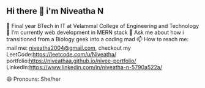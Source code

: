 ## Hi there 👋 i'm Niveatha N

🔭 Final year BTech in IT at Velammal College of Engineering and Technology
🌱 I’m currently web development in MERN stack
💬 Ask me about how i transitioned from a Biology geek into a coding mad
📫 How to reach me: mail me: niveatha2004@gmail.com, 
   checkout my 
   LeetCode:https://leetcode.com/u/Niveatha/
   portfolio:https://niveathaa.github.io/nivee-portfolio/
   LinkedIn:https://www.linkedin.com/in/niveatha-n-5790a522a/
   
😄 Pronouns: She/her
